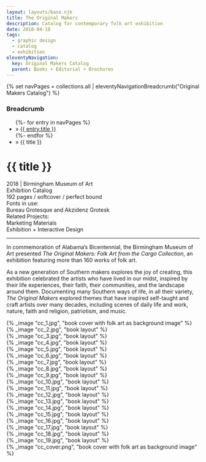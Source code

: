 ```yaml
---
layout: layouts/base.njk
title: The Original Makers
description: Catalog for contemporary folk art exhibition
date: 2018-04-18
tags:
  - graphic design
  - catalog
  - exhibition
eleventyNavigation:
  key: Original Makers Catalog
  parent: Books + Editorial + Brochures
---
```

{% set navPages = collections.all | eleventyNavigationBreadcrumb("Original Makers Catalog") %}
<div class="breadcrumb">
    <h3 class="visually-hidden">Breadcrumb</h3>
	<ul class="nav">
            {%- for entry in navPages %}
		<li class="nav-item"{% if entry.url == page.url %} class="active-breadcrumb"{% endif %}> » <a href="{{ entry.url }}">{{ entry.title }}</a></li>
  	    	{%- endfor %}
	    <li class="nav-item"><active-breadcrumb>» {{ title }}</active-breadcrumb></li>
	</ul>
</div>
<div class="container">
  <div class="row"></div>
	<div class="row">
		<div class="col-4 col-4-md col-4-lg">
			<h1>{{ title }}</h1>
            <figcaption>2018 | Birmingham Museum of Art</figcaption>
            <figcaption>Exhibition Catalog</br>192 pages / softcover / perfect bound</figcaption>
            <figcaption>Fonts in use:</br>Bureau Grotesque and Akzidenz Grotesk</figcaption>
            <figcaption>Related Projects:</br>Marketing Materials</br>Exhibition + Interactive Design</figcaption>
			<hr>
		    	<p>In commemoration of Alabama’s Bicentennial, the Birmingham Museum of Art presented <em>The Original Makers: Folk Art from the Cargo Collection</em>, an exhibition featuring more than 160 works of folk art.</p>
                <p>As a new generation of Southern makers explores the joy of creating, this exhibition celebrated the artists who have lived in our midst, inspired by their life experiences, their faith, their communities, and the landscape around them. Documenting many Southern ways of life, in all their variety, <em>The Original Makers</em> explored themes that have inspired self-taught and craft artists over many decades, including scenes of daily life and work, nature, faith and religion, patriotism, and music.</p>
		</div>
        <div class="col"></div>
        <div class="col-6 col-6-md col-6-lg">{% _image "cc_1.jpg", "book cover with folk art as background image" %}</div>
	</div>
	<div class="row">
        <div class="col">{% _image "cc_2.jpg", "book layout" %}</div>
        <div class="col">{% _image "cc_3.jpg", "book layout" %}</div>
        <div class="col">{% _image "cc_4.jpg", "book layout" %}</div>
    </div>
    <div class="row">
        <div class="col">{% _image "cc_5.jpg", "book layout" %}</div>
        <div class="col">{% _image "cc_6.jpg", "book layout" %}</div>
    </div>
    <div class="row">
        <div class="col">{% _image "cc_7.jpg", "book layout" %}</div>
        <div class="col">{% _image "cc_8.jpg", "book layout" %}</div>
        <div class="col">{% _image "cc_9.jpg", "book layout" %}</div>
    </div>
    <div class="row">
        <div class="col">{% _image "cc_10.jpg", "book layout" %}</div>
        <div class="col">{% _image "cc_11.jpg", "book layout" %}</div>
    </div>
    <div class="row">
        <div class="col">{% _image "cc_12.jpg", "book layout" %}</div>
        <div class="col">{% _image "cc_13.jpg", "book layout" %}</div>
        <div class="col">{% _image "cc_14.jpg", "book layout" %}</div>
    </div>
    <div class="row">
        <div class="col">{% _image "cc_15.jpg", "book layout" %}</div>
        <div class="col">{% _image "cc_16.jpg", "book layout" %}</div>
    </div>
    <div class="row">
        <div class="col">{% _image "cc_17.jpg", "book layout" %}</div>
        <div class="col">{% _image "cc_18.jpg", "book layout" %}</div>
        <div class="col">{% _image "cc_19.jpg", "book layout" %}</div>
  	</div>
    <div class="row">
        <div class="col">{% _image "cc_cover.png", "book cover with folk art as background image" %}</div>
    </div>
</div>

    
    